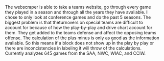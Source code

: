 The webscraper is able to take a teams website, go through every game they played in a season and through all the years they have avaliable. I chose to only look at conference games and do the past 5 seasons. The biggest problem is that theturnovers on special teams are difficult to account for because of how the play-by-play and drive chart account for them. They get added to the teams defense and affect the opposing teams offense. The calculation of the plus minus is only as good as the information avaliable. So this means if a block does not show up in the play by play or there are inconcistencies in labeling it will throw of the calculations. Currently analyzes 645 games from the SAA, NWC, WIAC, and CCIW.
